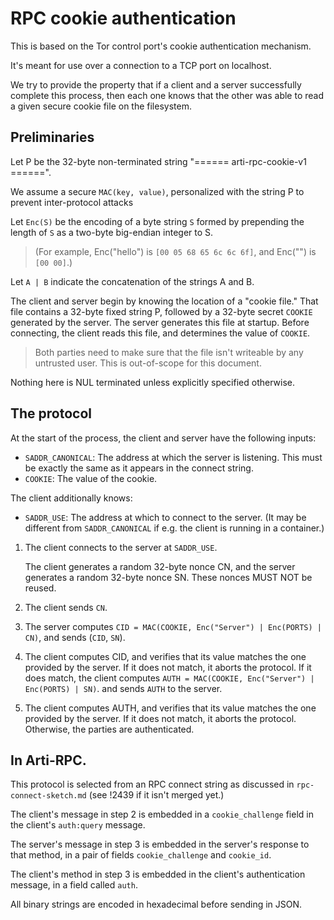 # RPC cookie authentication

This is based on the Tor control port's cookie authentication mechanism.

It's meant for use over a connection to a TCP port on localhost.

We try to provide the property that if a client and a server successfully
complete this process, then each one knows that the other was able to read
a given secure cookie file on the filesystem.


## Preliminaries

Let P be the 32-byte non-terminated string
"====== arti-rpc-cookie-v1 ======".

We assume a secure `MAC(key, value)`, personalized with the string P
to prevent inter-protocol attacks

Let `Enc(S)` be the encoding of a byte string `S` formed by
prepending the length of `S` as a two-byte big-endian integer to S.

> (For example, Enc("hello") is `[00 05 68 65 6c 6c 6f]`,
> and Enc("") is `[00 00]`.)

Let `A | B` indicate the concatenation of the strings A and B.

The client and server begin by knowing the location of a "cookie file."
That file contains a 32-byte fixed string P, followed by a 32-byte secret
`COOKIE` generated by the server. The server generates this file at startup.
Before connecting, the client reads this file,
and determines the value of `COOKIE`.

> Both parties need to make sure that the file isn't writeable by any
> untrusted user.  This is out-of-scope for this document.

Nothing here is NUL terminated unless explicitly specified otherwise.

## The protocol

At the start of the process, the client and server have the following inputs:
  - `SADDR_CANONICAL`: The address at which the server is listening.
    This must be exactly the same as it appears in the connect string.
  - `COOKIE`: The value of the cookie.

The client additionally knows:
  - `SADDR_USE`: The address at which to connect to the server.
    (It may be different from `SADDR_CANONICAL`
    if e.g. the client is running in a container.)

1. The client connects to the server at `SADDR_USE`.

   The client generates a random 32-byte nonce CN,
   and the server generates a random 32-byte nonce SN.
   These nonces MUST NOT be reused.

2. The client sends `CN`.

3. The server computes
   `CID = MAC(COOKIE, Enc("Server") | Enc(PORTS) | CN)`,
   and sends (`CID`, `SN`).

4. The client computes CID, and verifies that its value matches the one
   provided by the server.  If it does not match, it aborts the protocol.
   If it does match, the client computes
   `AUTH = MAC(COOKIE, Enc("Server") | Enc(PORTS) | SN)`.
   and sends `AUTH` to the server.

5. The client computes AUTH, and verifies that its value matches the one
   provided by the server.  If it does not match, it aborts the protocol.
   Otherwise, the parties are authenticated.

## In Arti-RPC.

This protocol is selected from an RPC connect string as discussed
in `rpc-connect-sketch.md` (see !2439 if it isn't merged yet.)

The client's message in step 2 is embedded in a `cookie_challenge` field in the client's
`auth:query` message.

The server's message in step 3 is embedded in the server's response to that
method, in a pair of fields `cookie_challenge` and `cookie_id`.

The client's method in step 3 is embedded in the client's authentication
message, in a field called `auth`.

All binary strings are encoded in hexadecimal before sending in JSON.

